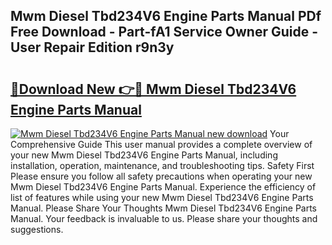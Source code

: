 ## Mwm Diesel Tbd234V6 Engine Parts Manual PDf Free Download - Part-fA1 Service Owner Guide - User Repair Edition r9n3y

# <h2><a href="http://bc53538.oget.top/?id=Mwm+Diesel+Tbd234V6+Engine+Parts+Manual">🔗Download New 👉🔴 Mwm Diesel Tbd234V6 Engine Parts Manual</a></h2>

[![Mwm Diesel Tbd234V6 Engine Parts Manual new download](https://i.imgur.com/5g1atiW.png)](http://bc53538.oget.top/?id=Mwm+Diesel+Tbd234V6+Engine+Parts+Manual)
Your Comprehensive Guide This user manual provides a complete overview of your new Mwm Diesel Tbd234V6 Engine Parts Manual, including installation, operation, maintenance, and troubleshooting tips. Safety First Please ensure you follow all safety precautions when operating your new Mwm Diesel Tbd234V6 Engine Parts Manual. Experience the efficiency of list of features while using your new Mwm Diesel Tbd234V6 Engine Parts Manual. Please Share Your Thoughts Mwm Diesel Tbd234V6 Engine Parts Manual. Your feedback is invaluable to us. Please share your thoughts and suggestions.
